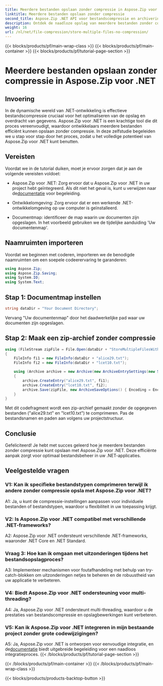 ```yaml
---
title: Meerdere bestanden opslaan zonder compressie in Aspose.Zip voor .NET
linktitle: Meerdere bestanden opslaan zonder compressie
second_title: Aspose.Zip .NET API voor bestandscompressie en archivering
description: Ontdek de naadloze opslag van meerdere bestanden zonder compressie in Aspose.Zip voor .NET. Optimaliseer uw .NET-applicaties voor efficiënt bestandsbeheer met deze stapsgewijze handleiding.
weight: 16
url: /nl/net/file-compression/store-multiple-files-no-compression/
---
```


{{< blocks/products/pf/main-wrap-class >}}
{{< blocks/products/pf/main-container >}}
{{< blocks/products/pf/tutorial-page-section >}}

# Meerdere bestanden opslaan zonder compressie in Aspose.Zip voor .NET

## Invoering

In de dynamische wereld van .NET-ontwikkeling is effectieve bestandscompressie cruciaal voor het optimaliseren van de opslag en overdracht van gegevens. Aspose.Zip voor .NET is een krachtige tool die dit proces vereenvoudigt, waardoor ontwikkelaars meerdere bestanden efficiënt kunnen opslaan zonder compressie. In deze zelfstudie begeleiden we u stap voor stap door het proces, zodat u het volledige potentieel van Aspose.Zip voor .NET kunt benutten.

## Vereisten

Voordat we in de tutorial duiken, moet je ervoor zorgen dat je aan de volgende vereisten voldoet:

- Aspose.Zip voor .NET: Zorg ervoor dat u Aspose.Zip voor .NET in uw project hebt geïntegreerd. Als dit niet het geval is, kunt u verwijzen naar de[documentatie](https://reference.aspose.com/zip/net/) voor begeleiding.

- Ontwikkelomgeving: Zorg ervoor dat er een werkende .NET-ontwikkelomgeving op uw computer is geïnstalleerd.

- Documentmap: identificeer de map waarin uw documenten zijn opgeslagen. In het voorbeeld gebruiken we de tijdelijke aanduiding 'Uw documentenmap'.

## Naamruimten importeren

Voordat we beginnen met coderen, importeren we de benodigde naamruimten om een soepele codeerervaring te garanderen:

```csharp
using Aspose.Zip;
using Aspose.Zip.Saving;
using System.IO;
using System.Text;
```

## Stap 1: Documentmap instellen

```csharp
string dataDir = "Your Document Directory";
```

Vervang "Uw documentenmap" door het daadwerkelijke pad waar uw documenten zijn opgeslagen.

## Stap 2: Maak een zip-archief zonder compressie

```csharp
using (FileStream zipFile = File.Open(dataDir + "StoreMultipleFilesWithoutCompression_out.zip", FileMode.Create))
{
    FileInfo fi1 = new FileInfo(dataDir + "alice29.txt");
    FileInfo fi2 = new FileInfo(dataDir + "lcet10.txt");

    using (Archive archive = new Archive(new ArchiveEntrySettings(new StoreCompressionSettings())))
    {
        archive.CreateEntry("alice29.txt", fi1);
        archive.CreateEntry("lcet10.txt", fi2);
        archive.Save(zipFile, new ArchiveSaveOptions() { Encoding = Encoding.ASCII });
    }
}
```

Met dit codefragment wordt een zip-archief gemaakt zonder de opgegeven bestanden ("alice29.txt" en "lcet10.txt") te comprimeren. Pas de bestandsnamen en paden aan volgens uw projectstructuur.

## Conclusie

Gefeliciteerd! Je hebt met succes geleerd hoe je meerdere bestanden zonder compressie kunt opslaan met Aspose.Zip voor .NET. Deze efficiënte aanpak zorgt voor optimaal bestandsbeheer in uw .NET-applicaties.

## Veelgestelde vragen

### V1: Kan ik specifieke bestandstypen comprimeren terwijl ik andere zonder compressie opsla met Aspose.Zip voor .NET?

A1: Ja, u kunt de compressie-instellingen aanpassen voor individuele bestanden of bestandstypen, waardoor u flexibiliteit in uw toepassing krijgt.

### V2: Is Aspose.Zip voor .NET compatibel met verschillende .NET-frameworks?

A2: Aspose.Zip voor .NET ondersteunt verschillende .NET-frameworks, waaronder .NET Core en .NET Standard.

### Vraag 3: Hoe kan ik omgaan met uitzonderingen tijdens het bestandsopslagproces?

A3: Implementeer mechanismen voor foutafhandeling met behulp van try-catch-blokken om uitzonderingen netjes te beheren en de robuustheid van uw applicatie te verbeteren.

### V4: Biedt Aspose.Zip voor .NET ondersteuning voor multi-threading?

A4: Ja, Aspose.Zip voor .NET ondersteunt multi-threading, waardoor u de prestaties van bestandscompressie en opslagbewerkingen kunt verbeteren.

### V5: Kan ik Aspose.Zip voor .NET integreren in mijn bestaande project zonder grote codewijzigingen?

 A5: Ja, Aspose.Zip voor .NET is ontworpen voor eenvoudige integratie, en de[documentatie](https://reference.aspose.com/zip/net/) biedt uitgebreide begeleiding voor een naadloos integratieproces.
{{< /blocks/products/pf/tutorial-page-section >}}

{{< /blocks/products/pf/main-container >}}
{{< /blocks/products/pf/main-wrap-class >}}

{{< blocks/products/products-backtop-button >}}
